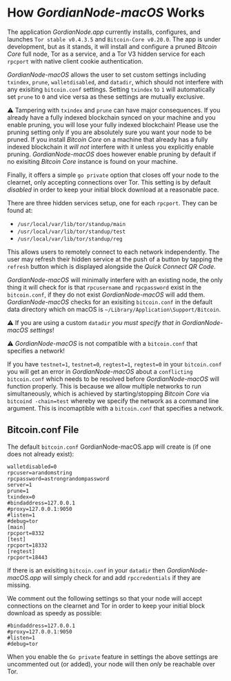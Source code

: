 # How *GordianNode-macOS* Works

The application *GordianNode.app* currently installs, configures, and launches `Tor stable v0.4.3.5` and `Bitcoin-Core v0.20.0`. The app is under development, but as it stands, it will install and configure a pruned *Bitcoin Core* full node, Tor as a service, and a Tor V3 hidden service for each  `rpcport` with native client cookie authentication. 

*GordianNode-macOS* allows the user to set custom settings including `txindex`, `prune`, `walletdisabled`, and `datadir`, which should not interfere with any exisiting `bitcoin.conf` settings. Setting `txindex` to `1` will automatically set `prune` to `0` and vice versa as these settings are mutually exclusive.

⚠️ Tampering with `txindex` and `prune` can have major consequences. If you already have a fully indexed blockchain synced on your machine and you enable pruning, you will lose your fully indexed blockchain! Please use the pruning setting only if you are absolutely sure you want your node to be pruned. If you install *Bitcoin Core* on a machine that already has a fully indexed blockchain it *will not* interfere with it unless you explicitly enable pruning. *GordianNode-macOS* does however enable pruning by default if no exisiting *Bitcoin Core* instance is found on your machine.

Finally, it offers a simple `go private` option that closes off your node to the clearnet, only accepting connections over Tor. This setting is by default *disabled* in order to keep your initial block download at a reasonable pace.

There are three hidden services setup, one for each `rpcport`. They can be found at:

- `/usr/local/var/lib/tor/standup/main`
- `/usr/local/var/lib/tor/standup/test`
- `/usr/local/var/lib/tor/standup/reg`

This allows users to remotely connect to each network independently. The user may refresh their hidden service at the push of a button by tapping the `refresh` button which is displayed alongside the *Quick Connect QR Code*.

*GordianNode-macOS* will minimally interfere with an existing node, the only thing it will check for is that `rpcusername` and `rpcpassword` exist in the `bitcoin.conf`, if they do not exist *GordianNode-macOS* will add them. *GordianNode-macOS* checks for an exisiting `bitcoin.conf` in the default data directory which on macOS is `~/Library/Application\Support/Bitcoin`.

⚠️ If you are using a custom `datadir` *you must specify that in GordianNode-macOS settings*!

⚠️ *GordianNode-macOS* is not compatible with a `bitcoin.conf` that specifies a network! 

If you have `testnet=1`, `testnet=0`, `regtest=1`, `regtest=0` in your `bitcoin.conf` you will get an error in *GordianNode-macOS* about a `conflicting bitcoin.conf` which needs to be resolved before *GordianNode-macOS* will function properly. This is because we allow multiple networks to run simultaneously, which is achieved by starting/stopping *Bitcoin Core* via `bitcoind -chain=test` whereby we specify the network as a command line argument. This is incomaptible with a `bitcoin.conf` that specifies a network. 


## Bitcoin.conf File

The default `bitcoin.conf` GordianNode-macOS.app will create is (if one does not already exist):

```
walletdisabled=0
rpcuser=arandomstring
rpcpassword=astrongrandompassword
server=1
prune=1
txindex=0
#bindaddress=127.0.0.1
#proxy=127.0.0.1:9050
#listen=1
#debug=tor
[main]
rpcport=8332
[test]
rpcport=18332
[regtest]
rpcport=18443
```

If there is an exisiting `bitcoin.conf` in your `datadir` then *GordianNode-macOS.app* will simply check for and add `rpccredentials` if they are missing. 

We comment out the following settings so that your node will accept connections on the clearnet and Tor in order to keep your initial block download as speedy as possible:
```
#bindaddress=127.0.0.1
#proxy=127.0.0.1:9050
#listen=1
#debug=tor
```

When you enable the `Go private` feature in settings the above settings are uncommented out (or added), your node will then *only* be reachable over Tor.
